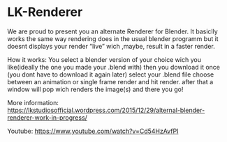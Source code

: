 # LK-Renderer
We are proud to present you an alternate Renderer for Blender.
It basiclly works the same way rendering does in the usual blender programm but it doesnt displays your render “live” wich ,maybe, result in a faster render.

How it works:
You select a blender version of your choice wich you like(ideally the one you made your .blend with) then you download it once (you dont have to download it again later) select your .blend file choose between an animation or single frame render and hit render. after that a window will pop wich renders the image(s) and there you go!

More information: https://lkstudiosofficial.wordpress.com/2015/12/29/alternal-blender-renderer-work-in-progress/

Youtube: https://www.youtube.com/watch?v=Cd54HzAvfPI
